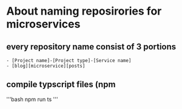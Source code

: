 # About naming reposirories for microservices

## every repository name consist of 3 portions

    - [Project name]-[Project type]-[Service name]
    - [blog][microservice][posts]

## compile typscript files (npm

'''bash
    npm run ts
'''
